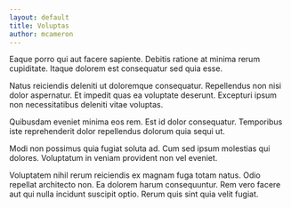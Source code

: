```yaml
---
layout: default
title: Voluptas
author: mcameron
---
```


Eaque porro qui aut facere sapiente. Debitis ratione at minima rerum cupiditate. Itaque dolorem est consequatur sed quia esse.

Natus reiciendis deleniti ut doloremque consequatur. Repellendus non nisi dolor aspernatur. Et impedit quas ea voluptate deserunt. Excepturi ipsum non necessitatibus deleniti vitae voluptas.

Quibusdam eveniet minima eos rem. Est id dolor consequatur. Temporibus iste reprehenderit dolor repellendus dolorum quia sequi ut.

Modi non possimus quia fugiat soluta ad. Cum sed ipsum molestias qui dolores. Voluptatum in veniam provident non vel eveniet.

Voluptatem nihil rerum reiciendis ex magnam fuga totam natus. Odio repellat architecto non. Ea dolorem harum consequuntur. Rem vero facere aut qui nulla incidunt suscipit optio. Rerum quis sint quia velit fugiat.
